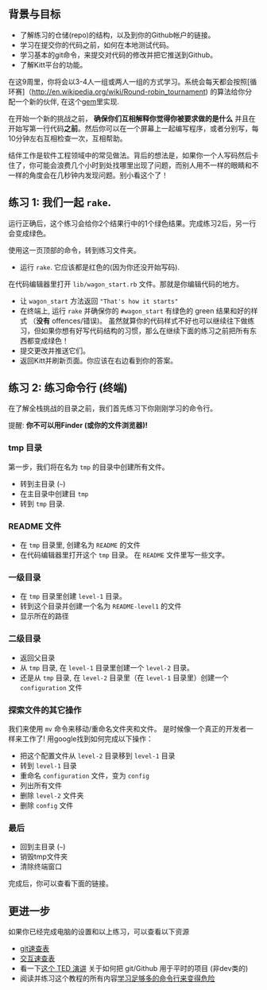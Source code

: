 ## 背景与目标

- 了解练习的仓储(repo)的结构，以及到你的Github帐户的链接。
- 学习在提交你的代码之前，如何在本地测试代码。
- 学习基本的git命令，来提交对代码的修改并把它推送到Github。
- 了解Kitt平台的功能。

在这9周里，你将会以3-4人一组或两人一组的方式学习。系统会每天都会按照[循环赛]（http://en.wikipedia.org/wiki/Round-robin_tournament) 的算法给你分配一个新的伙伴, 在这个[gem](https://github.com/ssaunier/round_robin_tournament)里实现.

在开始一个新的挑战之前， **确保你们互相解释你觉得你被要求做的是什么** 并且在开始写第一行代码**之前**。然后你可以在一个屏幕上一起编写程序，或者分别写，每10分钟左右互相检查一次，互相帮助。

结伴工作是软件工程领域中的常见做法。背后的想法是，如果你一个人写码然后卡住了，你可能会浪费几个小时到处找哪里出现了问题，而别人用不一样的眼睛和不一样的角度会在几秒钟内发现问题。别小看这个了！

## 练习 1: 我们一起 `rake`.

运行正确后，这个练习会给你2个结果行中的1个绿色结果。完成练习2后，另一行会变成绿色。

使用这一页顶部的命令，转到练习文件夹。

- 运行 `rake`. 它应该都是红色的(因为你还没开始写码).

在代码编辑器里打开 `lib/wagon_start.rb` 文件。那就是你编辑代码的地方。

- 让 `wagon_start` 方法返回 `"That's how it starts"`
- 在终端上, 运行 `rake` 并确保你的 `#wagon_start` 有绿色的 green 结果和好的样式 （**没有** offences/错误)。 虽然就算你的代码样式不好也可以继续往下做练习，但如果你想有好写代码结构的习惯，那么在继续下面的练习之前把所有东西都变成绿色！
- 提交更改并推送它们。
- 返回Kitt并刷新页面。你应该在右边看到你的答案。

## 练习 2: 练习命令行 (终端)

在了解全栈挑战的目录之前，我们首先练习下你刚刚学习的命令行。

提醒: **你不可以用Finder (或你的文件浏览器)!**

### tmp 目录

第一步，我们将在名为 `tmp` 的目录中创建所有文件。

- 转到主目录 (`~`)
- 在主目录中创建目 `tmp`
- 转到 `tmp` 目录.

### README 文件

- 在 `tmp` 目录里, 创建名为 `README` 的文件
- 在代码编辑器里打开这个 `tmp` 目录。 在 `README` 文件里写一些文字。

### 一级目录

- 在 `tmp` 目录里创建 `level-1` 目录。
- 转到这个目录并创建一个名为 `README-level1` 的文件
- 显示所在的路径

### 二级目录

- 返回父目录
- 从 `tmp` 目录, 在 `level-1` 目录里创建一个 `level-2` 目录。
- 还是从 `tmp` 目录, 在 `level-2` 目录里（在 `level-1` 目录里）创建一个 `configuration` 文件

### 探索文件的其它操作

我们来使用 `mv` 命令来移动/重命名文件夹和文件。
是时候像一个真正的开发者一样来工作了! 用google找到如何完成以下操作：

- 把这个配置文件从 `level-2` 目录移到 `level-1` 目录
- 转到 `level-1` 目录
- 重命名 `configuration` 文件，变为 `config`
- 列出所有文件
- 删除 `level-2` 文件夹
- 删除 `config` 文件

### 最后

- 回到主目录 (`~`)
- 销毁tmp文件夹
- 清除终端窗口

完成后，你可以查看下面的链接。

## 更进一步

如果你已经完成电脑的设置和以上练习，可以查看以下资源

- [git速查表](http://rogerdudler.github.io/git-guide/files/git_cheat_sheet.pdf)
- [交互速查表](http://www.ndpsoftware.com/git-cheatsheet.html)
- 看一下[这个 TED 演讲](http://www.ted.com/talks/clay_shirky_how_the_internet_will_one_day_transform_government.html) 关于如何把 git/Github 用于平时的项目 (非dev类的)
- 阅读并练习这个教程的所有内容[学习足够多的命令行来变得危险](http://www.learnenough.com/command-line/)
